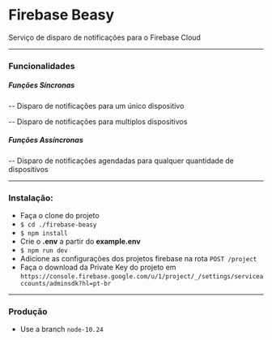 # Firebase Beasy

Serviço de disparo de notificações para o Firebase Cloud 

---

### Funcionalidades

##### *Funções Síncronas*
-- Disparo de notificações para um único dispositivo

-- Disparo de notificações para multiplos dispositivos

##### *Funções Assíncronas*
-- Disparo de notificações agendadas para qualquer quantidade de dispositivos

---

### Instalação:

- Faça o clone do projeto
- `$ cd ./firebase-beasy`
- `$ npm install`
- Crie o **.env** a partir do **example.env**
- `$ npm run dev`
- Adicione as configurações dos projetos firebase na rota `POST /project`
- Faça o download da Private Key do projeto em `https://console.firebase.google.com/u/1/project/_/settings/serviceaccounts/adminsdk?hl=pt-br`

---

### Produção
- Use a branch `node-10.24`